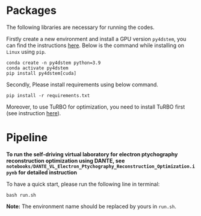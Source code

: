 # Packages

The following libraries are necessary for running the codes.

Firstly create a new environment and install a GPU version `py4dstem`, you can find the instructions [here](https://py4dstem.readthedocs.io/en/latest/installation.html). Below is the command while installing on `Linux` using `pip`.

```shell
conda create -n py4dstem python=3.9
conda activate py4dstem
pip install py4dstem[cuda]
```

Secondly, Please install requirements using below command.
```
pip install -r requirements.txt
```

Moreover, to use TuRBO for optimization, you need to install TuRBO first (see instruction [here](https://github.com/uber-research/TuRBO/)).

# Pipeline

**To run the self-driving virtual laboratory for electron ptychography reconstruction optimization using DANTE, see `notebooks/DANTE_VL_Electron_Ptychography_Reconstruction_Optimization.ipynb` for detailed instruction**


To have a quick start, please run the following line in terminal:

```shell
bash run.sh
```
**Note:** The environment name should be replaced by yours in `run.sh`.
